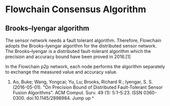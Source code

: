 # Flowchain Consensus Algorithm

## Brooks–Iyengar algorithm

The sensor network needs a fault tolerant algorithm. Therefore, Flowchain adopts the Brooks–Iyengar algorithm for the distributed sensor network. The Brooks–Iyengar is a distributed fault-tolerant algorithm which the precision and accuracy bound have been proved in 2016.[1]

In the Flowchain p2p network, each node performs the algorithm separately to exchange the measured value and accuracy value.

1. Ao, Buke; Wang, Yongcai; Yu, Lu; Brooks, Richard R.; Iyengar, S. S. (2016-05-01). "On Precision Bound of Distributed Fault-Tolerant Sensor Fusion Algorithms". ACM Comput. Surv. 49 (1): 5:1–5:23. ISSN 0360-0300. doi:10.1145/2898984.
Jump up ^
